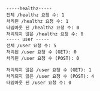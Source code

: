 
    -----healthz-----
    전체 /healthz 요청 수: 1
    처리된 /healthz 요청 수: 1
    타임아웃 된 /healthz 요청 수: 0
    처리되지 않은 /healthz 요청 수: 0
    ----- user -----
    전체 /user 요청 수: 5
    처리된 /user 요청 수 (GET): 0
    처리된 /user 요청 수 (POST): 0
    
    처리되지 않은 /user 요청 수 (GET): 1
    처리되지 않은 /user 요청 수 (POST): 4
    타임아웃 된 /user 요청 수: 0
    